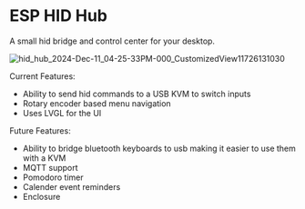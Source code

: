 # ESP HID Hub

A small hid bridge and control center for your desktop.

![hid_hub_2024-Dec-11_04-25-33PM-000_CustomizedView11726131030](https://github.com/user-attachments/assets/673e29b7-cb83-4308-8f52-11f874c87cd6)

Current Features:
* Ability to send hid commands to a USB KVM to switch inputs
* Rotary encoder based menu navigation 
* Uses LVGL for the UI

Future Features:
* Ability to bridge bluetooth keyboards to usb making it easier to use them with a KVM
* MQTT support
* Pomodoro timer
* Calender event reminders
* Enclosure
